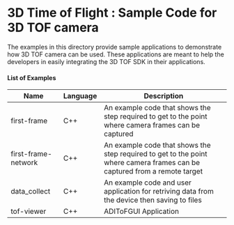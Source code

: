 # 3D Time of Flight : Sample Code for 3D TOF camera

The examples in this directory provide sample applications to demonstrate how 3D TOF camera can be used. These applications are meant to help the developers in easily integrating the 3D TOF SDK in their applications.

#### List of Examples

| Name | Language | Description |
| --------- | ----------- | -------------- |
| first-frame | C++ | An example code that shows the step required to get to the point where camera frames can be captured |
| first-frame-network | C++ | An example code that shows the step required to get to the point where camera frames can be captured from a remote target |
| data_collect | C++ | An example code and user application for retriving data from the device then saving to files |
| tof-viewer | C++ | ADIToFGUI Application |